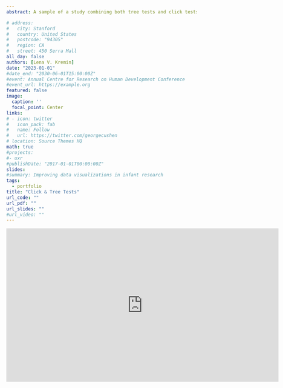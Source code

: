 ```yaml
---
abstract: A sample of a study combining both tree tests and click tests. 

# address:
#   city: Stanford
#   country: United States
#   postcode: "94305"
#   region: CA
#   street: 450 Serra Mall
all_day: false
authors: [Lena V. Kremin]
date: "2023-01-01"
#date_end: "2030-06-01T15:00:00Z"
#event: Annual Centre for Research on Human Development Conference
#event_url: https://example.org
featured: false
image:
  caption: ''
  focal_point: Center
links:
# - icon: twitter
#   icon_pack: fab
#   name: Follow
#   url: https://twitter.com/georgecushen
# location: Source Themes HQ
math: true
#projects:
#- uxr
#publishDate: "2017-01-01T00:00:00Z"
slides: 
#summary: Improving data visualizations in infant research
tags: 
  - portfolio
title: "Click & Tree Tests"
url_code: ""
url_pdf: ""
url_slides: ""
#url_video: ""
---
```



<iframe src="https://onedrive.live.com/embed?cid=77FAE923E34BC1FE&resid=77FAE923E34BC1FE%2111091&authkey=ADNvHWyrkslDZ9M&em=2" width="720" height="405" frameborder="0" scrolling="no"></iframe>
